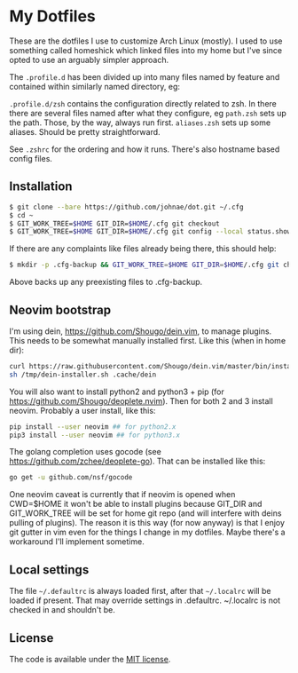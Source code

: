 # My Dotfiles

These are the dotfiles I use to customize Arch Linux (mostly). I used to use something called homeshick which linked files into my home but I've since opted to use an arguably simpler approach.

The ```.profile.d``` has been divided up into many files named by feature and contained within similarly named directory, eg:

```.profile.d/zsh``` contains the configuration directly related to zsh. In there there are several files named after what they configure,
eg ```path.zsh``` sets up the path. Those, by the way, always run first. ```aliases.zsh``` sets up some aliases. Should be pretty straightforward.

See ```.zshrc``` for the ordering and how it runs. There's also hostname based config files.


## Installation

```sh
$ git clone --bare https://github.com/johnae/dot.git ~/.cfg
$ cd ~
$ GIT_WORK_TREE=$HOME GIT_DIR=$HOME/.cfg git checkout
$ GIT_WORK_TREE=$HOME GIT_DIR=$HOME/.cfg git config --local status.showUntrackedFiles no
```

If there are any complaints like files already being there, this should help:

```sh
$ mkdir -p .cfg-backup && GIT_WORK_TREE=$HOME GIT_DIR=$HOME/.cfg git checkout 2>&1 | egrep "\s+\." | awk '{print $1}' | xargs -I{} mv {} .cfg-backup/{}
```

Above backs up any preexisting files to .cfg-backup.

## Neovim bootstrap

I'm using dein, https://github.com/Shougo/dein.vim, to manage plugins. This needs to be somewhat manually installed first. Like this (when in home dir):

```sh
curl https://raw.githubusercontent.com/Shougo/dein.vim/master/bin/installer.sh > /tmp/dein-installer.sh
sh /tmp/dein-installer.sh .cache/dein
```

You will also want to install python2 and python3 + pip (for https://github.com/Shougo/deoplete.nvim). Then for both 2 and 3 install neovim. Probably a user install, like this:

```sh
pip install --user neovim ## for python2.x
pip3 install --user neovim ## for python3.x
```

The golang completion uses gocode (see https://github.com/zchee/deoplete-go). That can be installed like this:

```sh
go get -u github.com/nsf/gocode
```

One neovim caveat is currently that if neovim is opened when CWD=$HOME it won't be able to install plugins because GIT_DIR and GIT_WORK_TREE will be set
for home git repo (and will interfere with deins pulling of plugins). The reason it is this way (for now anyway) is that I enjoy git gutter in vim even
for the things I change in my dotfiles. Maybe there's a workaround I'll implement sometime.

## Local settings

The file ```~/.defaultrc``` is always loaded first, after that ```~/.localrc``` will be loaded if present. That may
override settings in .defaultrc. ~/.localrc is not checked in and shouldn't be.


## License

The code is available under the [MIT license](LICENSE).
